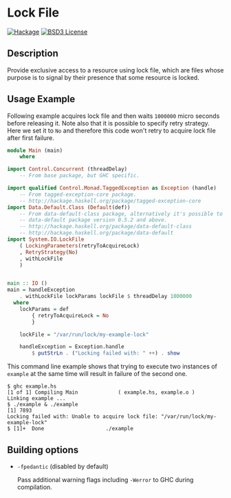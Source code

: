Lock File
=========

[![Hackage](http://img.shields.io/hackage/v/lock-file.svg)][Hackage: lock-file]
[![BSD3 License](http://img.shields.io/badge/license-BSD3-brightgreen.svg)][tl;dr Legal: BSD3]


Description
-----------

Provide exclusive access to a resource using lock file, which are files whose
purpose is to signal by their presence that some resource is locked.


Usage Example
-------------

Following example acquires lock file and then waits `1000000` micro seconds
before releasing it. Note also that it is possible to specify retry strategy.
Here we set it to `No` and therefore this code won't retry to acquire lock file
after first failure.

```Haskell
module Main (main)
    where

import Control.Concurrent (threadDelay)
    -- From base package, but GHC specific.

import qualified Control.Monad.TaggedException as Exception (handle)
    -- From tagged-exception-core package.
    -- http://hackage.haskell.org/package/tagged-exception-core
import Data.Default.Class (Default(def))
    -- From data-default-class package, alternatively it's possible to use
    -- data-default package version 0.5.2 and above.
    -- http://hackage.haskell.org/package/data-default-class
    -- http://hackage.haskell.org/package/data-default
import System.IO.LockFile
    ( LockingParameters(retryToAcquireLock)
    , RetryStrategy(No)
    , withLockFile
    )


main :: IO ()
main = handleException
    . withLockFile lockParams lockFile $ threadDelay 1000000
  where
    lockParams = def
        { retryToAcquireLock = No
        }

    lockFile = "/var/run/lock/my-example-lock"

    handleException = Exception.handle
        $ putStrLn . ("Locking failed with: " ++) . show
```

This command line example shows that trying to execute two instances of
`example` at the same time will result in failure of the second one.

```
$ ghc example.hs
[1 of 1] Compiling Main             ( example.hs, example.o )
Linking example ...
$ ./example & ./example
[1] 7893
Locking failed with: Unable to acquire lock file: "/var/run/lock/my-example-lock"
$ [1]+  Done                    ./example
```


Building options
----------------

* `-fpedantic` (disabled by default)

  Pass additional warning flags including `-Werror` to GHC during compilation.



[Hackage: lock-file]:
  https://hackage.haskell.org/package/lock-file
  "Hackage: lock-file"
[tl;dr Legal: BSD3]:
  https://tldrlegal.com/license/bsd-3-clause-license-%28revised%29
  "BSD 3-Clause License (Revised)"
